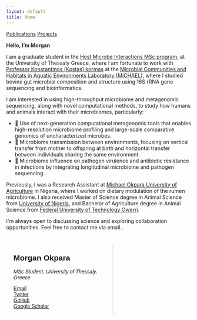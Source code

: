 ```yaml
---
layout: default
title: Home
---
```

[Publications](publications.md)                    [Projects](projects.md)

**Hello, I’m Morgan**

I am a graduate student in the [Host Microbe Interactions MSc program](https://hosmic.uth.gr), at the University of Thessaly Greece, where I am fortunate to work with [Professor Konstantinos (Kostas) kormas](http://diae.uth.gr/Home/ViewProfile?link=kormas-konstantinos-kathigitis-dr_5) at the [Microbial Communities and Habitats in Aquatic Environments Laboratory (MiCHAEL)](https://sites.google.com/site/kkormas), where I studied bovine gut microbial composition and structure using 16S rRNA gene sequencing and bioinformatics.

I am interested in using high-throughput microbiome and metagenomic sequencing, along with novel computational methods, to study how humans and animals interact with their microbiomes, particularly:
- 🧬 Use of next-generation computational metagenomic tools that enables high-resolution microbiome profiling and large-scale comparative genomics of uncharacterized microbes.  
- 👶 Microbiome transmission between environments, focusing on vertical transfer from mother to offspring at birth and horizontal transfer between individuals sharing the same environment. 
- 🦠 Microbiome influence on pathogen virulence and antibiotic resistance in infections by integrating longitudinal microbiome and pathogen sequencing.  

Previously, I was a Research Assistant at [Michael Okpara University of Agriculture](https://mouau.edu.ng) in Nigeria, where I worked on dietary modulation of the rumen microbiome. I also received Master of Science degree in Animal Science from [University of Nigeria](https://www.unn.edu.ng), and Bachelor of Agriculture degree in Animal Science from [Federal University of Technology Owerri](https://futo.edu.ng).

I'm always open to discussing science and exploring collaboration opportunities. Feel free to contact me via email..


<div style="display: flex; max-width: 1000px; margin: auto; padding: 20px; font-family: sans-serif;">

  <!-- Left Sidebar -->
  <div style="width: 250px; flex-shrink: 0; padding-right: 20px; border-right: 1px solid #ccc;">
    <h2>Morgan Okpara</h2>
    <p><em>MSc Student, University of Thessaly, Greece</em></p>
    <ul style="list-style: none; padding-left: 0;">
      <li><a href="mailto:your.email@example.com">Email</a></li>
      <li><a href="https://twitter.com/YOUR_HANDLE">Twitter</a></li>
      <li><a href="https://github.com/morganokpara">GitHub</a></li>
      <li><a href="https://scholar.google.com/citations?user=YOUR_ID">Google Scholar</a></li>
    </ul>
  </div>

